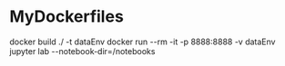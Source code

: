 # MyDockerfiles

docker build ./ -t dataEnv
docker run --rm -it -p 8888:8888 -v dataEnv
jupyter lab --notebook-dir=/notebooks

